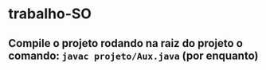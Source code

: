 # trabalho-SO

## Compile o projeto rodando na raiz do projeto o comando: ```javac projeto/Aux.java``` (por enquanto) 
